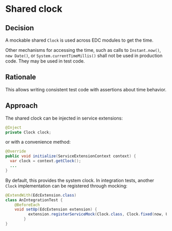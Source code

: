 # Shared clock

## Decision

A mockable shared `Clock` is used across EDC modules  to get the time.

Other mechanisms for accessing the time, such as calls to `Instant.now()`, `new Date()`, or `System.currentTimeMillis()` shall not be used in production code. They may be used in test code.

## Rationale

This allows writing consistent test code with assertions about time behavior.

## Approach

The shared clock can be injected in service extensions:

```java
@Inject
private Clock clock;
```

or with a convenience method:

```java
@Override
public void initialize(ServiceExtensionContext context) {
  var clock = context.getClock();
  ...
}
```

By default, this provides the system clock. In integration tests, another `Clock` implementation can be registered through mocking:

```java
@ExtendWith(EdcExtension.class)
class AnIntegrationTest {
    @BeforeEach
    void setUp(EdcExtension extension) {
		  extension.registerServiceMock(Clock.class, Clock.fixed(now, UTC));
		}
}
```

